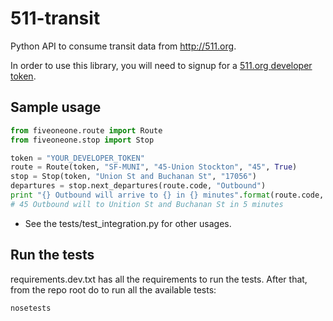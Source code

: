 511-transit
===========

Python API to consume transit data from http://511.org. 

In order to use this library, you will need to signup for a [511.org developer token](http://511.org/developer-resources_transit-api.asp). 

## Sample usage
``` python
from fiveoneone.route import Route
from fiveoneone.stop import Stop

token = "YOUR_DEVELOPER_TOKEN"
route = Route(token, "SF-MUNI", "45-Union Stockton", "45", True)
stop = Stop(token, "Union St and Buchanan St", "17056")
departures = stop.next_departures(route.code, "Outbound")
print "{} Outbound will arrive to {} in {} minutes".format(route.code, stop.name, departures.times[0])
# 45 Outbound will to Unition St and Buchanan St in 5 minutes
```

* See the tests/test_integration.py for other usages.

## Run the tests
requirements.dev.txt has all the requirements to run the tests. After that, from the repo root do to run all the available tests:
```
nosetests
```
